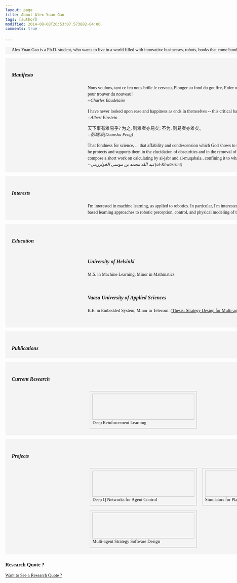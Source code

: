 ```yaml
---
layout: page
title: About Alex Yuan Gao
tags: [author]
modified: 2014-08-08T20:53:07.573882-04:00
comments: true

---
```

<style>
/* @group basics */

* {
  margin: 0;
  padding: 0;
}

html, body {
}

body {
  font: 14px/20px Georgia, "Times New Roman", Times, serif;
}

body.grid {
  background-image: url(../images/grid.png);
}


/* Modified settings */


figure {
    white-space: normal; 
    display: inline-block; 
    *zoom: 1; 
    *display: inline; 
    margin: 0; 
    padding: 0; 
    letter-spacing: normal;
    word-spacing : normal; 
  border: thin silver solid;
  margin: 1%;
  padding: 1%;
}

div.tool {
width: 150px; 
height: 80px; 
opacity: 1;
border: thin silver solid;
}

div#tool_gpu_server{
display: block; 
background-image: url(http://www.cs.helsinki.fi/u/yuangao/Img/calendar.jpg);
background-size: 140px 80px; 
background-repeat: no-repeat;
background-position:center; 
}

div.project {
width: 320px; 
height: 80px; 
opacity: 1;
border: thin silver solid;
}

div#project_atari{
display: block; 
background-image: url(http://www.cs.helsinki.fi/u/yuangao/Img/atari_agent.png); 
background-repeat: no-repeat;
background-position:center; 
}

div#project_robot{
display: block; 
background-image: url(http://www.cs.helsinki.fi/u/yuangao/Img/robocup.jpg); 
background-repeat: no-repeat;
background-position:center; 
}


div#project_simu{
display: block; 
background-image: url(http://www.cs.helsinki.fi/u/yuangao/Img/simulators.jpg); 
background-repeat: no-repeat;
background-position:center; 
}

div#project_deep_learning{
display: block; 
background-image: url(http://www.cs.helsinki.fi/u/yuangao/Img/research_helicopter.jpg); 
background-repeat: no-repeat;
background-position:center; 
opacity: 1;
}


img.project{
  width: 250px;
  height: 250px;
  overflow:hidden;
  border: thin silver solid;
  margin: 1%;
  padding: 1%;
}

#top_section {
    overflow: hidden;
    padding-bottom: 180px;
}

/* Modified settings */

p {
  margin-bottom: 15px;
}


/* @end */

/* @group header */

#header {
  height: 50px;
  background-image: url(../Styles/header.png);
  line-height: 38px;
  position: fixed;
  top: 0;
  left: 0;
  width: 100%;
  z-index: 1;
}

#header ul {
  width: 950px;
  margin: 0 auto;
  padding: 7px 0 0;
  list-style-type: none;
  overflow: hidden;
}

#header ul li {
  display: inline;
  margin-right: 10px;
  float: left;
}

#header ul li a {
  line-height: 24px;
  font-size: 12px;
  font-style: italic;
  background: url(../Styles/header-right.png) right 0;
  float: left;
  -webkit-transition: opacity 0.2s linear;
  -moz-transition: opacity 0.2s linear;
}

#header ul li a:hover {
  text-decoration: none;
  opacity: 0.5;
}



#header ul li a span {
  display: block;
  height: 26px;
  float: left;
  background: url(../Styles/header-left.png) no-repeat;
  padding-left: 10px;
  padding-right: 10px;
}



/* @end */

/* @group about */

#about {
  width: 950px;
  padding: 80px 0 59px;
  margin: 0 auto;
  background: url(../Styles/line.png) repeat-x 0 bottom;
  overflow: hidden;
}

#about h1 {
  margin-bottom: 4px;
  margin-top: 2px;
}

#about h2 {
  font-size: 14px;
  line-height: 20px;
  font-style: italic;
  margin-bottom: 14px;
}

/* --- */

#story {
  font-size: 18px;
  line-height: 30px;
  width: 390px;
  float: left;
  padding-right: 90px;
}

#picture {
  width: 190px;
  float: left;
}

/* @group contact */

#contact {
  width: 230px;
  float: right;
  padding-right: 50px;
  padding-top: 20px;
  list-style-type: none;
  line-height: 20px;
}

#contact li {
  width: 230px;
  overflow: hidden;
  margin-bottom: 5px;
}

#contact li span {
  float: left;
}

#contact li strong {
  float: right;
  text-align: right;
  color: #3c3c3c;
  font-weight: normal;
  font-style: normal;
}

.bibtexCode {
 font-size: 11px;
 display: none;
 background-color: #e5e5e5;
 padding: 5px;
}
.bibtexLink {
 background-color: #5c3c5c;
 color: #ffffff;
 padding-left: 3px;
 padding-right: 2px;
 border-radius: 4px;
}


/* @end */



/* @end */

/* @group section */

.section {
  width: 950px;
  margin: 12px auto;
  padding: 20px 20px 0px 20px;
  background: url(../images/line.png) repeat-x 0 bottom;
  background-color: #f4f4f4;
  overflow: hidden;
}

.section h2 {
  width: 100px;
  padding-right: 5px;
  float: left;
  padding-top: 0;
  line-height: 22px;
}

.section h3 {
  line-height: 22px;
  margin-bottom: 20px;
  font-style: italic;
}

.section h4 {
  font-weight: normal;
  font-style: normal;
  margin-bottom: 3px;
  margin-top: -20px;
}

.section .date {
  position: absolute;
  top: 6px;
  right: 0;
}

.section .item {
  width: 710px;
  padding-left: 50px;
  float: right; 
  padding-top: 0;
  margin-bottom: 9px;
  position: relative;
  padding-bottom: 5px;
  background: url(../Styles/separator.png) no-repeat 0 bottom;
}

.section .description {
  width: 650px;
  text-align:left;
}



/* @end */

/* @group small */

body.small {
}

body.small #header ul  {
  width: 750px;
}

body.small #about {
  width: 750px;
  position: relative;
  padding-bottom: 65px;
  min-height: 260px;
}

body.small #about #story {
  float: none;
}

body.small #about #contact {
  float: none;
  padding-top: 0;
  padding-right: 0;
  clear: left;
}

body.small #about #picture {
  clear: none;
  float: none;
  position: absolute;
  top: 80px;
  right: 0;
}

/* --- */

body.small .section {
  width: 750px;
}

body.small .section .item {
  width: 510px;
}



/* @end */

/* @group footer */

#footer {
  font-size: 10px;
  text-align: center;
  padding-top: 10px;
  padding-bottom: 10px;
}



/* @end */


/* bib */

#biblio 
{
	font-size: .8em;
	list-style: none;
	text-indent: 0px;
	padding: 0px;
	margin: 0px;
}

#biblio li
{ 
	padding-bottom: 20px; 
}

span.bibtitle { 
    font-weight: bold;
    color: #642424; }

span.bibpub { font-style: italic; }

h3.bib{ font-size: 13px; font-style: normal;}


/* The style of animation */

ul { display: block; }
ul li { display: inline-block; margin: 0 10px; }
ul li a { opacity: 0.5; }
ul li a:hover { opacity: 1; -webkit-transition:all 0.2s ease-in-out; }
ul li.bsa a { width: 33px; height: 33px; display: block; background: transparent url('bsa.png') top center no-repeat; text-indent: -9999px; }
ul li.contrastly a { width: 33px; height: 33px; display: block; background: transparent url('contrastly.png') top center no-repeat; text-indent: -9999px; }
ul li.twitter a { width: 33px; height: 33px; display: block; background: transparent url('twitter.png') top center no-repeat; text-indent: -9999px; }
ul li.dribbble a { width: 33px; height: 33px; display: block; background: transparent url('http://jonphillips.ca/images/dribbble_icn.png') top center no-repeat; text-indent: -9999px; }
ul li.email a { width: 33px; height: 33px; display: block; background: transparent url('email.png') top center no-repeat; text-indent: -9999px; }
ul li.blog a { width: 33px; height: 33px; display: block; background: transparent url('blog.png') top center no-repeat; text-indent: -9999px; }
ul li.facebook a { width: 33px; height: 33px; display: block; background: transparent url('facebook.png') top center no-repeat; text-indent: -9999px; }
ul li.linkedin a { width: 33px; height: 33px; display: block; background: transparent url('linkedin.png') top center no-repeat; text-indent: -9999px; }

.logo h1 a { width: 60px; height: 79px; display: block; background: url('http://jonphillips.ca/images/logo.png') top center no-repeat; text-indent: -9999px; padding: 0; margin: 0 auto; border: none; text-align: center; }
.logo h1 a:hover { -webkit-transform:rotate(360deg); -moz-transform:rotate(360deg); -o-transform:rotate(360deg); }
.content { max-width: 480px; padding: 0 20px; display: block; margin: 15% auto 0; }

.vegas-loading { display: none; }
.vegas-overlay { background: transparent url('http://jonphillips.ca/images/overlay.png'); opacity: 0.5; z-index: -1; }
.vegas-background { image-rendering: optimizeQuality; -ms-interpolation-mode: bicubic; z-index: -2; }ttp://www.cs.helsinki.fi/u/yuangao/Img/atari_agent.png
</style>

<script type="text/javascript">
$().ready(function(){

    $(".project").hover(
	function () {
	    var bg = $(this).css('background-image');  	 
	    $(this).animate({
		opacity: 0
	    }, 'fast', function () {
		$(this)
		    .css({
		    'background-image': bg
		})
		    .animate({
		    opacity: 1
		});
	    });
	},

	function () {

	}); 
});

</script>
<script type="text/javascript">
//<!--
function toggleBibtex(control) {

var children = control.parentNode.children
	var bibvar = children[children.length-1]; 
	bibvar.style.display= (bibvar.style.display == 'none' || bibvar.style.display == '') ? 'block' : 'none';
}


//-->
</script>


<!--<center>Quick Links:&nbsp; <a href="#edu">Education</a> &nbsp; <a href="#pub">Publications</a></center>-->

<div class="section" >
<h4>Alex Yuan Gao is a Ph.D. student, who wants to live in a world filled with innovative businesses, robots, books that come bundled with extra hot chocolate and a steampunk-styled force field around his keyboard that repels cats.<h4>

</div>


<div class="section" >
<h3>Manifesto</h3>
<div class="item">
Nous voulons, tant ce feu nous brûle le cerveau,
Plonger au fond du gouffre, Enfer ou Ciel, qu'importe?
Au fond de l'Inconnu pour trouver du nouveau!
<br>--<em>Charles Baudelaire</em>
</div>
<br>

<div class="item">
I have never looked upon ease and happiness as ends in themselves -- this critical basis I call the ideal of a pigsty.
<br>--<em>Albert Einstein</em>
</div>

<div class="item">
天下事有难易乎? 为之, 则难者亦易矣; 不为, 则易者亦难矣。
<br>--<em>彭端淑(Duanshu Peng)</em>
</div>

<div class="item">
That fondness for science, ... that affability and condescension which God shows to the learned, that promptitude with which he protects and supports them in the elucidation of obscurities and in the removal of difficulties, has encouraged me to compose a short work on calculating by al-jabr and al-muqabala , confining it to what is easiest and most useful in arithmetic.
<br>--<em>عبد الله محمد بن موسى الخوارزمی(al-Khwārizmī)</em>
</div>

</div>


<div class="section">
<h3>Interests</h3> <a name="int"></a>
<div class="item">
<div class="description">
<!--I'm interested in machine learning, as applied to robotics. In particular,
I'm interested in deep/reinforcement/feature learning approaches to robotic perception,
control, and physical modeling of the robot's environment.-->
I'm interested in machine learning, as applied to robotics. In particular,
I'm interested in deep/reinforcement/neuro-based learning approaches to robotic perception,
control, and physical modeling of the robot's environment.
</div>
</div>
</div>

<div class="section">
<h3>Education</h3> <a name="edu"></a>
<div class="item">

<div class="item">
<h3>University of Helsinki</h3>
<div class="date">2013-2015
</div>
<div class="description">
<p>M.S. in Machine Learning, Minor in Mathmatics</p>
</div>
</div>

<div class="item">
<h3>Vaasa University of Applied Sciences</h3>
<div class="date">2009-2013</div>
<div class="description">
<p>B.E. in Embedded System, Minor in Telecom. (<a href="https://www.cs.helsinki.fi/u/yuangao/Doc/thesis.pdf">Thesis: Strategy Design for Multi-agent Robots</a>)</p>

</div>
</div>
</div>
</div>

<div class="section">
<h3>Publications</h3>
</div>


<div class="section">
<h3>Current Research</h3>

<div class="item">
  <figure>
  <div>
  <a href="https://github.com/gaoyuankidult/DRL-AI">
  <div id = "project_deep_learning" class = "project"> </div> </a>
  </div>
  <figcaption>Deep Reinforcement Learning</figcaption>
  </figure>
</div>

</div>

<div class="section">
<h3>Projects</h3>
	 <div class="item" >
		  <figure>
		  <div >
		  <a href="https://github.com/gaoyuankidult/DRL-AI">
		  <div id = "project_atari" class = "project"> </div></a>
		  </div>
		  <figcaption>Deep Q Networks for Agent Control</figcaption>
		  </figure>
		  <figure>
		  <div>
		  <a href="https://github.com/gaoyuankidult/random_walk_simulator">
		  <div id = "project_simu" class = "project"> </div></a>
		  </div>
		  <figcaption>Simulators for Planning Algorithm</figcaption>
		  </figure>
		   <figure>
		  <div>
		  <a href="https://github.com/gaoyuankidult/Robot_Learning">
		  <div id = "project_robot" class = "project"> </div> </a>
		  </div>
		  <figcaption>Multi-agent Strategy Software Design</figcaption>
		  </figure>
	  </div>


</div>



### Research Quote ? 

<script>
    function showQuote() {
    	
        var quotes = [
      	{
	    text: " \"I have never looked upon ease and happiness as ends in themselves -- this critical basis I call the ideal of a pigsty.\" <p>-- Albert Einstein <p>  ",
	    img:  "http://images.mentalfloss.com/sites/default/files/styles/insert_main_wide_image/public/einstein1_7.jpg"
        },
        {
	    text: " \"That fondness for science, ... that affability and condescension which God shows to the learned, that promptitude with which he protects and supports them in the elucidation of obscurities and in the removal of difficulties, has encouraged me to compose a short work on calculating by al-jabr and al-muqabala , confining it to what is easiest and most useful in arithmetic.\" <p>--عبد الله محمد بن موسى الخوارزمی(al-Khwārizmī)</p>",
	    img:  "https://s3.amazonaws.com/files.digication.com/M2bae2c5dce10400fec56aceb9d58d08c.jpg",
         },
        {
	    text: "\"A huge tree that fills one's arms grows form a tiny seedling; a nine-storied tower rises from a heap of earth; A thousand li journey starts with the first step.\"<p> -- Laozi, Tao Te Ching </p> <br> <p>\"合抱之木,生于毫末,九层之台,起于累土;千里之行,始于足下\"</p> <p> -- 老子, 道德经</p>",
	    img:  "https://colinanderson9494.files.wordpress.com/2013/04/laozi.jpg",
        },
        {
	    text: "\"Oh, this fire so burns our brains, we would Dive to the depths of the gulf, Heaven or Hell, what matter? If only to find in the depths of the Unknown the New!\" <p> --Charles Baudelaire, The Flowers of Evil <\p> <br>\"Nous voulons, tant ce feu nous brûle le cerveau, Plonger au fond du gouffre, Enfer ou Ciel, qu'importe? Au fond de l'Inconnu pour trouver du nouveau!\" <p> --Charles Baudelaire, Les Fleurs du Mal <\p>",
	    img:  "https://upload.wikimedia.org/wikipedia/commons/1/16/%C3%89tienne_Carjat,_Portrait_of_Charles_Baudelaire,_circa_1862.jpg",
        }
      ];
      var quote = quotes[Math.floor(Math.random() * quotes.length)];
      if (document.getElementById("quote").innerHTML.length == 0){
          document.getElementById("quote").innerHTML =
              '<p>' + quote.text + '</p>' + '<br>' +
              '<img src="' + quote.img + '">';
	  document.getElementById("quote_btn").innerHTML = "Fold Quote";
      } else {
      	  document.getElementById("quote").innerHTML = "";
	  document.getElementById("quote_btn").innerHTML = "Want to See a Research Quote ?";
	  
      }
    }
</script>

<a markdown="0" id="quote_btn" href="javascript:showQuote()"  class="btn">Want to See a Research Quote ?</a>

<div id="quote"></div>